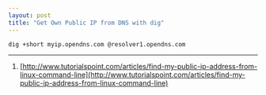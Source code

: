 ```yaml
---
layout: post
title: "Get Own Public IP from DNS with dig"
---
```


```bash
dig +short myip.opendns.com @resolver1.opendns.com
```

---
1. [http://www.tutorialspoint.com/articles/find-my-public-ip-address-from-linux-command-line](http://www.tutorialspoint.com/articles/find-my-public-ip-address-from-linux-command-line)
